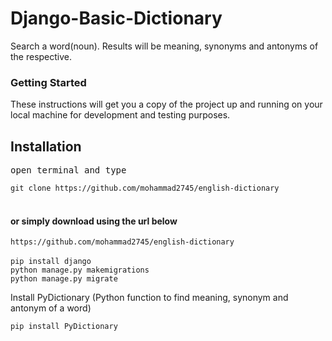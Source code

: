 # Django-Basic-Dictionary
Search a word(noun). Results will be meaning, synonyms and antonyms of the respective.
<h3>Getting Started</h3>
<p>These instructions will get you a copy of the project up and running on your local machine for development and testing purposes.</p>
<h2>Installation</h2>
<pre>open terminal and type</pre>
<code>git clone https://github.com/mohammad2745/english-dictionary</code><br><br>

<h4>or simply download using the url below</h4>
<code>https://github.com/mohammad2745/english-dictionary</code><br>
<br>
<code>pip install django</code><br>
<code>python manage.py makemigrations</code><br>
<code>python manage.py migrate</code><br>
<p>Install PyDictionary (Python function to find meaning, synonym and antonym of a word)</p>
<code>pip install PyDictionary</code><br>